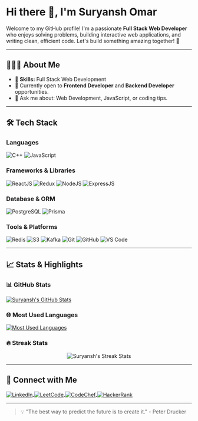 # Hi there 👋, I'm Suryansh Omar

Welcome to my GitHub profile! I'm a passionate **Full Stack Web Developer** who enjoys solving problems, building interactive web applications, and writing clean, efficient code. Let's build something amazing together! 🚀

---

## 👨🏻‍💻 About Me

- 🌟 **Skills:** Full Stack Web Development
- 🔭 Currently open to **Frontend Developer** and **Backend Developer** opportunities.
- 💬 Ask me about: Web Development, JavaScript, or coding tips.

---

## 🛠 Tech Stack

### Languages
![C++](https://img.shields.io/badge/C++-%2300599C.svg?style=for-the-badge&logo=c%2B%2B&logoColor=white)
![JavaScript](https://img.shields.io/badge/JavaScript-%23323330.svg?style=for-the-badge&logo=javascript&logoColor=%23F7DF1E)

### Frameworks & Libraries
![ReactJS](https://img.shields.io/badge/ReactJS-%2320232a.svg?style=for-the-badge&logo=react&logoColor=%2361DAFB)
![Redux](https://img.shields.io/badge/Redux-%23593d88.svg?style=for-the-badge&logo=redux&logoColor=white)
![NodeJS](https://img.shields.io/badge/NodeJS-%23339933.svg?style=for-the-badge&logo=node.js&logoColor=white)
![ExpressJS](https://img.shields.io/badge/ExpressJS-%23000000.svg?style=for-the-badge&logo=express&logoColor=white)

### Database & ORM
![PostgreSQL](https://img.shields.io/badge/PostgreSQL-%23316192.svg?style=for-the-badge&logo=postgresql&logoColor=white)
![Prisma](https://img.shields.io/badge/Prisma-%2300C6FF.svg?style=for-the-badge&logo=prisma&logoColor=white)

### Tools & Platforms
![Redis](https://img.shields.io/badge/Redis-%23DC382D.svg?style=for-the-badge&logo=redis&logoColor=white)
![S3](https://img.shields.io/badge/AWS%20S3-%23FF9900.svg?style=for-the-badge&logo=amazon-s3&logoColor=white)
![Kafka](https://img.shields.io/badge/Apache%20Kafka-%23000000.svg?style=for-the-badge&logo=apache-kafka&logoColor=white)
![Git](https://img.shields.io/badge/Git-%23F05033.svg?style=for-the-badge&logo=git&logoColor=white)
![GitHub](https://img.shields.io/badge/GitHub-%23121011.svg?style=for-the-badge&logo=github&logoColor=white)
![VS Code](https://img.shields.io/badge/VS%20Code-%23007ACC.svg?style=for-the-badge&logo=visual-studio-code&logoColor=white)

---

## 📈 Stats & Highlights

### 📊 GitHub Stats
<a href="https://github-readme-stats.vercel.app/api?username=suryyanshomar44&show_icons=true&theme=radical">
  <img align="center" src="https://github-readme-stats.vercel.app/api?username=suryyanshomar44&show_icons=true&theme=radical" alt="Suryansh's GitHub Stats" />
</a>

### 🌐 Most Used Languages
<a href="https://github-readme-stats.vercel.app/api/top-langs/?username=suryyanshomar44&layout=compact&theme=radical">
  <img align="center" src="https://github-readme-stats.vercel.app/api/top-langs/?username=suryyanshomar44&layout=compact&theme=radical" alt="Most Used Languages" />
</a>

### 🔥 Streak Stats
<p align="center">
  <img src="https://github-readme-streak-stats.herokuapp.com/?user=suryyanshomar44&theme=black-ice" alt="Suryansh's Streak Stats" />
</p>

---

## 🤝 Connect with Me

<a href="https://www.linkedin.com/in/suryansh-omar-012185191/" target="_blank">
  <img align="center" src="https://img.shields.io/badge/LinkedIn-%230077B5.svg?style=for-the-badge&logo=linkedin&logoColor=white" alt="LinkedIn" />
</a>
<a href="https://leetcode.com/Suryansh112/" target="_blank">
  <img align="center" src="https://img.shields.io/badge/LeetCode-%23FFA116.svg?style=for-the-badge&logo=leetcode&logoColor=white" alt="LeetCode" />
</a>
<a href="https://www.codechef.com/users/pain_1" target="_blank">
  <img align="center" src="https://img.shields.io/badge/CodeChef-%23B92B27.svg?style=for-the-badge&logo=codechef&logoColor=white" alt="CodeChef" />
</a>
<a href="https://www.hackerrank.com/profile/2019pcecssuryan1" target="_blank">
  <img align="center" src="https://img.shields.io/badge/HackerRank-%232EC866.svg?style=for-the-badge&logo=hackerrank&logoColor=white" alt="HackerRank" />
</a>

---

> 💡 "The best way to predict the future is to create it." - Peter Drucker
